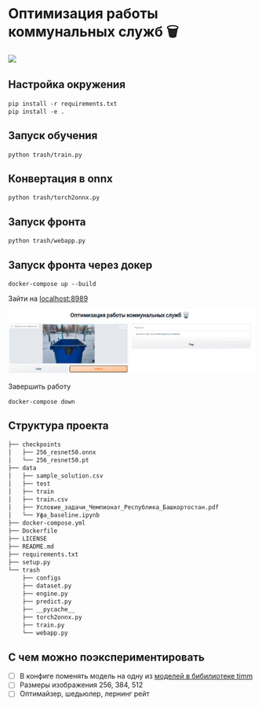 # Оптимизация работы коммунальных служб 🗑️

![](https://us.glasdon.com/images/products/400/glasdon-jubilee-80g-trash-can-3543-silver.jpg)

## Настройка окружения
```
pip install -r requirements.txt
pip install -e .
```
## Запуск обучения
```
python trash/train.py
```

## Конвертация в onnx
```
python trash/torch2onnx.py
```

## Запуск фронта
```
python trash/webapp.py
```

## Запуск фронта через докер
```
docker-compose up --build
```
Зайти на [localhost:8989](http://localhost:8989)

![](images/demo.png)

Завершить работу
```
docker-compose down
```

## Структура проекта
```
├── checkpoints
│   ├── 256_resnet50.onnx
│   └── 256_resnet50.pt
├── data
│   ├── sample_solution.csv
│   ├── test
│   ├── train
│   ├── train.csv
│   ├── Условие_задачи_Чемпионат_Республика_Башкортостан.pdf
│   └── Уфа_baseline.ipynb
├── docker-compose.yml
├── Dockerfile
├── LICENSE
├── README.md
├── requirements.txt
├── setup.py
└── trash
    ├── configs
    ├── dataset.py
    ├── engine.py
    ├── predict.py
    ├── __pycache__
    ├── torch2onnx.py
    ├── train.py
    └── webapp.py
```

## С чем можно поэкспериментировать

- [ ] В конфиге поменять модель на одну из [моделей в бибилиотеке timm](https://github.com/rwightman/pytorch-image-models/blob/master/results/results-imagenet.csv)
- [ ] Размеры изображения 256, 384, 512
- [ ] Оптимайзер, шедьюлер, лернинг рейт